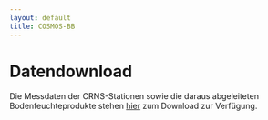 ```yaml
---
layout: default
title: COSMOS-BB
---
```


# Datendownload

Die Messdaten der CRNS-Stationen sowie die daraus abgeleiteten Bodenfeuchteprodukte stehen [hier](https://b2drop.eudat.eu/s/P73pX3Me36FpdxP) zum Download zur Verfügung.


